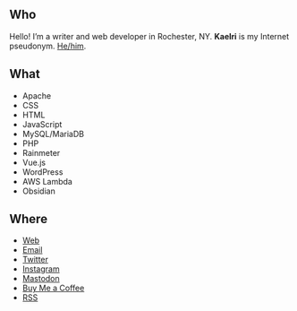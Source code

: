 ## Who

Hello! I’m a writer and web developer in Rochester, NY. **Kaelri** is my Internet pseudonym. [He/him](https://www.mypronouns.org/he-him).

## What

- Apache
- CSS
- HTML
- JavaScript
- MySQL/MariaDB
- PHP
- Rainmeter
- Vue.js
- WordPress
- AWS Lambda
- Obsidian

## Where

- [Web](https://www.kaelri.com/)
- [Email](mailto:kaelri@gmail.com)
- [Twitter](https://www.twitter.com/kaelri)
- [Instagram](https://www.instagram.com/kaelri/)
- [Mastodon](https://mastodon.social/@kaelri)
- [Buy Me a Coffee](https://www.buymeacoffee.com/kaelri)
- [RSS](https://www.kaelri.com/feed)
